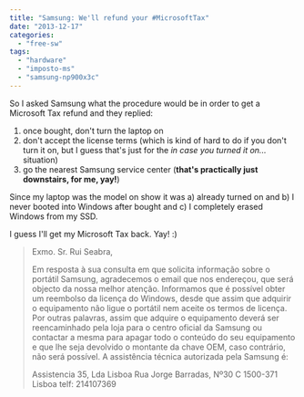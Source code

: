 ```yaml
---
title: "Samsung: We'll refund your #MicrosoftTax"
date: "2013-12-17"
categories: 
  - "free-sw"
tags: 
  - "hardware"
  - "imposto-ms"
  - "samsung-np900x3c"
---
```


So I asked Samsung what the procedure would be in order to get a Microsoft Tax refund and they replied:

1. once bought, don't turn the laptop on
2. don't accept the license terms (which is kind of hard to do if you don't turn it on, but I guess that's just for the _in case you turned it on..._ situation)
3. go the nearest Samsung service center (**that's practically just downstairs, for me, yay!**)

Since my laptop was the model on show it was a) already turned on and b) I never booted into Windows after bought and c) I completely erased Windows from my SSD.

I guess I'll get my Microsoft Tax back. Yay! :)

> Exmo. Sr. Rui Seabra,
> 
> Em resposta à sua consulta em que solicita informação sobre o portátil Samsung, agradecemos o email que nos endereçou, que será objecto da nossa melhor atenção. Informamos que é possível obter um reembolso da licença do Windows, desde que assim que adquirir o equipamento não ligue o portátil nem aceite os termos de licença. Por outras palavras, assim que adquire o equipamento deverá ser reencaminhado pela loja para o centro oficial da Samsung ou contactar a mesma para apagar todo o conteúdo do seu equipamento e que lhe seja devolvido o montante da chave OEM, caso contrário, não será possível. A assistência técnica autorizada pela Samsung é:
> 
> Assistencia 35, Lda Lisboa Rua Jorge Barradas, Nº30 C 1500-371 Lisboa telf: 214107369
